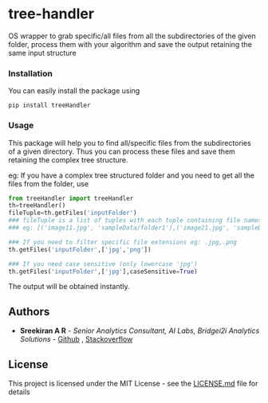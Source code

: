 # tree-handler

OS wrapper to grab specific/all files from all the subdirectories of the given folder, process
them with your algorithm and save the output retaining the same input structure


### Installation

You can easily install the package using

`pip install treeHandler`

### Usage
This package will help you to find all/specific files from the subdirectories of a given directory.
Thus you can process these files and save them retaining the complex tree structure.

eg:
If you have a complex tree structured folder and you need to get all the
files from the folder, use
```python
from treeHandler import treeHandler
th=treeHandler()
fileTuple=th.getFiles('inputFolder')
### fileTuple is a list of tuples with each tuple containing file names and their folder path
### eg: [('image11.jpg', 'sampleData/folder1'),('image21.jpg', 'sampleData/folder2')]

### If you need to filter specific file extensions eg: .jpg,.png
th.getFiles('inputFolder',['jpg','png'])

### If you need case sensitive (only lowercase 'jpg')
th.getFiles('inputFolder',['jpg'],caseSensitive=True)
```
The output will be obtained instantly.
## Authors

* **Sreekiran A R** - *Senior Analytics Consultant, AI Labs, Bridgei2i Analytics Solutions* -
 [Github](https://github.com/Sreekiranar) ,
[Stackoverflow](https://stackoverflow.com/users/9605907/sreekiran)

## License

This project is licensed under the MIT License - see the [LICENSE.md](LICENSE.md) file for details
